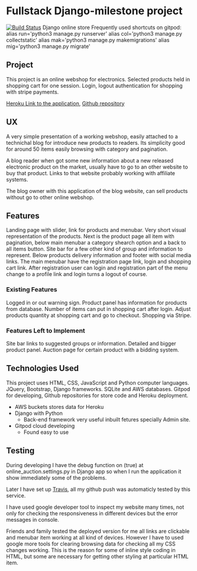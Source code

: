 # Fullstack Django-milestone project
[![Build Status](https://travis-ci.org/aticodein/django-milestone.svg?branch=master)](https://travis-ci.org/aticodein/django-milestone)
Django online store
Frequently used shortcuts on gitpod:
alias run='python3 manage.py runserver'
alias col='python3 manage.py collectstatic'
alias mak='python3 manage.py makemigrations'
alias mig='python3 manage.py migrate'


## Project 

This project is an online webshop for electronics. 
Selected products held in shopping cart for one session.
Login, logout authentication for shopping with stripe payments.


 [Heroku Link to the application](https://milestone-4-django-project.herokuapp.com),
 [Github repository](https://github.com/aticodein/django-milestone)

## UX

A very simple presentation of a working webshop, easily attached to a technichal blog for introduce new products to readers.
Its simplicity good for around 50 items easily browsing with category and pagination.

A blog reader when got some new information about a new released electronic product on the market,
usually have to go to an other website to buy that product. Links to that website probably working with affiliate systems.

The blog owner with this application of the blog website, can sell products without go to other online webshop.

## Features

Landing page with slider, link for products and menubar. Very short visual representation of the products.
Next is the product page all item with pagination, below main menubar a category shearch option and a back to all items button.
Site bar for a few other kind of group and information to represent. 
Below products delivery information and footer with social media links.
The main menubar have the registration page link, login and shopping cart link. After registration
user can login and registration part of the menu change to a profile link and login turns a logout of course.

### Existing Features

Logged in or out warning sign.
Product panel has information for products from database.
Number of items can put in shopping cart after login.
Adjust products quantity at shopping cart and go to checkout.
Shopping via Stripe.


### Features Left to Implement

Site bar links to suggested groups or information.
Detailed and bigger product panel.
Auction page for certain product with a bidding system.

## Technologies Used

This project uses HTML, CSS, JavaScript and Python computer languages.
JQuery, Bootstrap, Django frameworks. 
SQLite and AWS databases.
Gitpod for developing, Github repositories for store code and Heroku deployment.

- AWS buckets stores data for Heroku
- Django with Python
  - Back-end framework very useful inbuilt fetures specially Admin site.
- Gitpod cloud developing
  - Found easy to use   

## Testing

During developing I have the debug function on (true) at online_auction.settings.py in Django app
so when I run the application it show immediately some of the problems.

Later I have set up [Travis](https://travis-ci.org/github/aticodein/django-milestone), all my github push was 
automaticly tested by this service.

I have used google developer tool to inspect my website many times, not only for checking the responsiveness 
in different devices but the error messages in console.

Friends and family tested the deployed version for me all links are clickable and menubar item working at all kind of devices.
However I have to used google more tools for clearing browsing data for checking all my CSS changes working.
This is the reason for some of inline style coding in HTML, but some are necessary for getting other styling at particular 
HTML item.





